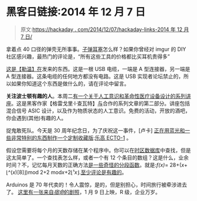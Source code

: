 # 黑客日链接:2014 年 12 月 7 日

> 原文:[https://hackaday . com/2014/12/07/hackaday-links-2014 年 12 月 7 日/](https://hackaday.com/2014/12/07/hackaday-links-december-7-2014/)

拿着点 40 口径的弹壳无所事事。[子弹耳塞](http://imgur.com/a/uQA54)怎么样？如果你曾经对 imgur 的 DIY 社区感兴趣，最热门的评论是，“所有这些工具的价格都比买耳机贵得多”

[这是【勒温】在](http://www.grav-corp.com/2014/12/04/strange-usb-cable/)发来的东西。这是一根 USB 电缆，一端是 A 型连接器，另一端是 A 型连接器。这条电缆的任何地方都没有电路。这是 USB 实现者论坛禁止的，所以如果你知道这个东西是做什么的，请在评论中留言。

**关注波士顿有趣的人**。本周二[有一个关于人工意识和革命性医疗设备设计的系列讲座](http://www.4combinator.com/wp-content/uploads/2014/11/4Combinator_Boston.pdf)。这是黑客作家【格雷戈里·l·查瓦特】[与](http://hackaday.com/2014/11/05/free-seminardiscussion-panel-in-nyc-nov-13-how-the-age-of-machine-consciousness-is-transforming-our-lives/)合作的系列文章的第二部分。讲座包括混合信号 ASIC 设计，以及作为物质状态的人工意识。免费的活动，开放的酒吧，你会遇到(其他)有趣的人。

捉鬼敢死队。今天是 30 周年纪念日，为了庆祝这一事件，[卢卡] [正在用蓝光和一些非常特别的东西制作一个定制收藏版](http://www.lucadentella.it/en/2014/11/29/la-mia-ghostbusters-collectors-edition/):[乐高 ECTO-1](http://shop.lego.com/en-US/Ghostbusters-Ecto-1-21108) 。

假设您需要将每个月的天数存储在某个程序中。你可以在[时区数据库](http://www.iana.org/time-zones)中查找，但是这太简单了。一个查找表怎么样，或者一个有 12 个条目的数组？这是什么，业余时间？不，记忆每月天数的正确方法[是一些奇怪的分段函数](http://cmcenroe.me/2014/12/05/days-in-month-formula.html)。就是:*f(x)*= 28+(*x*+⌊^(*x*)[8]⌋)mod 2+2 mod*x*+2⌊¹*x*⌋.[至少评论是有趣的](https://www.reddit.com/r/programming/comments/2ogqnx/a_formula_for_the_number_of_days_in_each_month/)。

Arduinos 是 70 年代卖的！令人震惊，是的，但是别担心，时间旅行被牵涉进去了。 [这里有一张来自*宿命*的剧照](https://hackaday.com/wp-content/uploads/2014/12/predestinationreceipt1.jpg)，1 月 9 日上映，R 级，企业万岁。